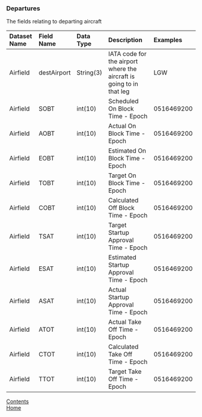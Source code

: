 ### Departures

The fields relating to departing aircraft

| Dataset Name  | Field Name  | Data Type | Description | Examples |
|:--------------|:------------|:----------|:------------|:---------|
|Airfield|destAirport|String(3)|IATA code for the airport where the aircraft is going to in that leg|LGW|
|Airfield|SOBT|int(10)|Scheduled On Block Time - Epoch|0516469200|
|Airfield|AOBT|int(10)|Actual On Block Time - Epoch|0516469200|
|Airfield|EOBT|int(10)|Estimated On Block Time - Epoch|0516469200|
|Airfield|TOBT|int(10)|Target On Block Time - Epoch|0516469200|
|Airfield|COBT|int(10)|Calculated Off Block Time - Epoch|0516469200|
|Airfield|TSAT|int(10)|Target Startup Approval Time - Epoch|0516469200|
|Airfield|ESAT|int(10)|Estimated Startup Approval Time - Epoch|0516469200|
|Airfield|ASAT|int(10)|Actual Startup Approval Time - Epoch|0516469200|
|Airfield|ATOT|int(10)|Actual Take Off Time - Epoch|0516469200|
|Airfield|CTOT|int(10)|Calculated Take Off Time - Epoch|0516469200|
|Airfield|TTOT|int(10)|Target Take Off Time - Epoch|0516469200|


[Contents](./contents.md)<br />
[Home](./)
